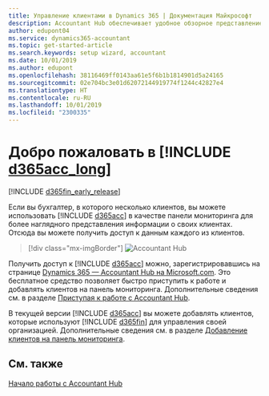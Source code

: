 ```yaml
---
title: Управление клиентами в Dynamics 365 | Документация Майкрософт
description: Accountant Hub обеспечивает удобное обзорное представление ваших клиентов, позволяя вам легко переключаться между ними.
author: edupont04
ms.service: dynamics365-accountant
ms.topic: get-started-article
ms.search.keywords: setup wizard, accountant
ms.date: 10/01/2019
ms.author: edupont
ms.openlocfilehash: 38116469ff0143aa61e5f6b1b1814901d5a24165
ms.sourcegitcommit: 02e704bc3e01d62072144919774f1244c42827e4
ms.translationtype: HT
ms.contentlocale: ru-RU
ms.lasthandoff: 10/01/2019
ms.locfileid: "2300335"
---
```

# <a name="welcome-to-include-d365acc_longincludesd365acc_long_mdmd"></a>Добро пожаловать в [!INCLUDE [d365acc_long](includes/d365acc_long_md.md)]
[!INCLUDE [d365fin_early_release](includes/d365fin_early_release.md.md)]

Если вы бухгалтер, в которого несколько клиентов, вы можете использовать [!INCLUDE [d365acc](includes/d365acc_md.md)] в качестве панели мониторинга для более наглядного представления информации о своих клиентах. Отсюда вы можете получить доступ к данным каждого из клиентов.  

> [!div class="mx-imgBorder"]
> ![Accountant Hub](./media/accountant-get-started/accountant-dashboard.png)

Получить доступ к [!INCLUDE [d365acc](includes/d365acc_md.md)] можно, зарегистрировавшись на странице [Dynamics 365 — Accountant Hub на Microsoft.com](https://www.microsoft.com/en-us/dynamics365/financial-insights-for-accountants). Это бесплатное средство позволяет быстро приступить к работе и добавлять клиентов на панель мониторинга. Дополнительные сведения см. в разделе [Приступая к работе с Accountant Hub](get-started.md).  

В текущей версии [!INCLUDE [d365acc](includes/d365acc_md.md)] вы можете добавлять клиентов, которые используют [!INCLUDE [d365fin](includes/d365fin_long_md.md)] для управления своей организацией. Дополнительные сведения см. в разделе [Добавление клиентов на панель мониторинга](add-client.md).  

## <a name="see-also"></a>См. также
[Начало работы с Accountant Hub](get-started.md)  

